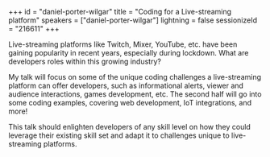+++
id = "daniel-porter-wilgar"
title = "Coding for a Live-streaming platform"
speakers = ["daniel-porter-wilgar"]
lightning = false
sessionizeId = "216611"
+++

Live-streaming platforms like Twitch, Mixer, YouTube, etc. have been gaining popularity in recent years, especially during lockdown. What are developers roles within this growing industry?

My talk will focus on some of the unique coding challenges a live-streaming platform can offer developers, such as informational alerts, viewer and audience interactions, games development, etc. The second half will go into some coding examples, covering web development, IoT integrations, and more!

This talk should enlighten developers of any skill level on how they could leverage their existing skill set and adapt it to challenges unique to live-streaming platforms.